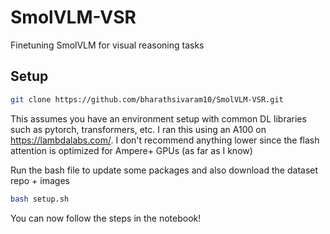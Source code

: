 # SmolVLM-VSR
Finetuning SmolVLM for visual reasoning tasks

## Setup
```bash 
git clone https://github.com/bharathsivaram10/SmolVLM-VSR.git
```

This assumes you have an environment setup with common DL libraries such as pytorch, transformers, etc.
I ran this using an A100 on https://lambdalabs.com/. I don't recommend anything lower since the flash attention is optimized for Ampere+ GPUs (as far as I know)

Run the bash file to update some packages and also download the dataset repo + images

```bash
bash setup.sh
```

You can now follow the steps in the notebook!
